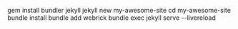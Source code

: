 gem install bundler jekyll
jekyll new my-awesome-site
cd my-awesome-site
bundle install
bundle add webrick
bundle exec jekyll serve --livereload
